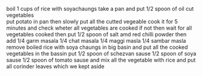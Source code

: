boil 1 cups of rice with soyachaungs
take a  pan and put 1/2 spoon of oil
cut vegetables  
put potato in pan then slowly put all the cutted vegeable
cook it for 5 minutes  and check wheter all vegetables are cooked  if
not then wait for all vegetables cooked then   put 1/2 spoon of salt
amd  red chilli powder
then add 1/4   garm masala 
1/4 chat masala
1/4 maggi masla
1/4 sambar masla                                           
remove boiled rice with soya chaungs in big basin  and put all the 
cooked vegetables in the bassin 
put 1/2 spoon of schezvan sause
1/2 spoon of soya sause
1/2 spoon of tomato sause
and mix all the vegetable  with rice
and put all corinder leaves which we kept aside
